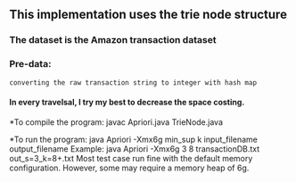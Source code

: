 ## This implementation uses the trie node structure
### The dataset is the Amazon transaction dataset
### Pre-data:
    converting the raw transaction string to integer with hash map
#### In every travelsal, I try my best to decrease the space costing.

*To compile the program:
	javac Apriori.java TrieNode.java

*To run the program:
	java Apriori -Xmx6g min_sup k input_filename output_filename
	Example: java Apriori -Xmx6g 3 8 transactionDB.txt out_s=3_k=8+.txt
	Most test case run fine with the default memory configuration. 
	However, some may require a memory heap of 6g. 


